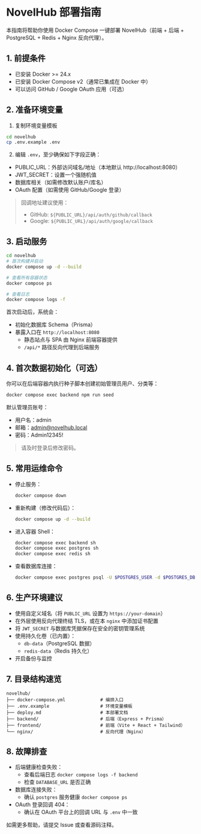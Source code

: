 # NovelHub 部署指南

本指南将帮助你使用 Docker Compose 一键部署 NovelHub（前端 + 后端 + PostgreSQL + Redis + Nginx 反向代理）。

## 1. 前提条件

- 已安装 Docker >= 24.x
- 已安装 Docker Compose v2（通常已集成在 Docker 中）
- 可以访问 GitHub / Google OAuth 应用（可选）

## 2. 准备环境变量

1) 复制环境变量模板

```bash
cd novelhub
cp .env.example .env
```

2) 编辑 `.env`，至少确保如下字段正确：

- PUBLIC_URL：外部访问域名/地址（本地默认 http://localhost:8080）
- JWT_SECRET：设置一个强随机值
- 数据库相关（如需修改默认账户/库名）
- OAuth 配置（如需使用 GitHub/Google 登录）

> 回调地址建议使用：
> - GitHub:  `${PUBLIC_URL}/api/auth/github/callback`
> - Google:  `${PUBLIC_URL}/api/auth/google/callback`

## 3. 启动服务

```bash
cd novelhub
# 首次构建并启动
docker compose up -d --build

# 查看所有容器状态
docker compose ps

# 查看日志
docker compose logs -f
```

首次启动后，系统会：
- 初始化数据库 Schema（Prisma）
- 暴露入口在 `http://localhost:8080`
  - 静态站点与 SPA 由 Nginx 前端容器提供
  - `/api/*` 路径反向代理到后端服务

## 4. 首次数据初始化（可选）

你可以在后端容器内执行种子脚本创建初始管理员用户、分类等：

```bash
docker compose exec backend npm run seed
```

默认管理员账号：
- 用户名：admin
- 邮箱：admin@novelhub.local
- 密码：Admin12345!

> 请及时登录后修改密码。

## 5. 常用运维命令

- 停止服务：
  ```bash
  docker compose down
  ```
- 重新构建（修改代码后）：
  ```bash
  docker compose up -d --build
  ```
- 进入容器 Shell：
  ```bash
  docker compose exec backend sh
  docker compose exec postgres sh
  docker compose exec redis sh
  ```
- 查看数据库连接：
  ```bash
  docker compose exec postgres psql -U $POSTGRES_USER -d $POSTGRES_DB
  ```

## 6. 生产环境建议

- 使用自定义域名（将 `PUBLIC_URL` 设置为 `https://your-domain`）
- 在外层使用反向代理终结 TLS，或在本 `nginx` 中添加证书配置
- 将 `JWT_SECRET` 与数据库凭据保存在安全的密钥管理系统
- 使用持久化卷（已内置）：
  - `db-data`（PostgreSQL 数据）
  - `redis-data`（Redis 持久化）
- 开启备份与监控

## 7. 目录结构速览

```
novelhub/
├── docker-compose.yml             # 编排入口
├── .env.example                   # 环境变量模板
├── deploy.md                      # 本部署文档
├── backend/                       # 后端（Express + Prisma）
├── frontend/                      # 前端（Vite + React + Tailwind）
└── nginx/                         # 反向代理（Nginx）
```

## 8. 故障排查

- 后端健康检查失败：
  - 查看后端日志 `docker compose logs -f backend`
  - 检查 `DATABASE_URL` 是否正确
- 数据库连接失败：
  - 确认 `postgres` 服务健康 `docker compose ps`
- OAuth 登录回调 404：
  - 确认在 OAuth 平台上的回调 URL 与 `.env` 中一致

如需更多帮助，请提交 Issue 或查看源码注释。
